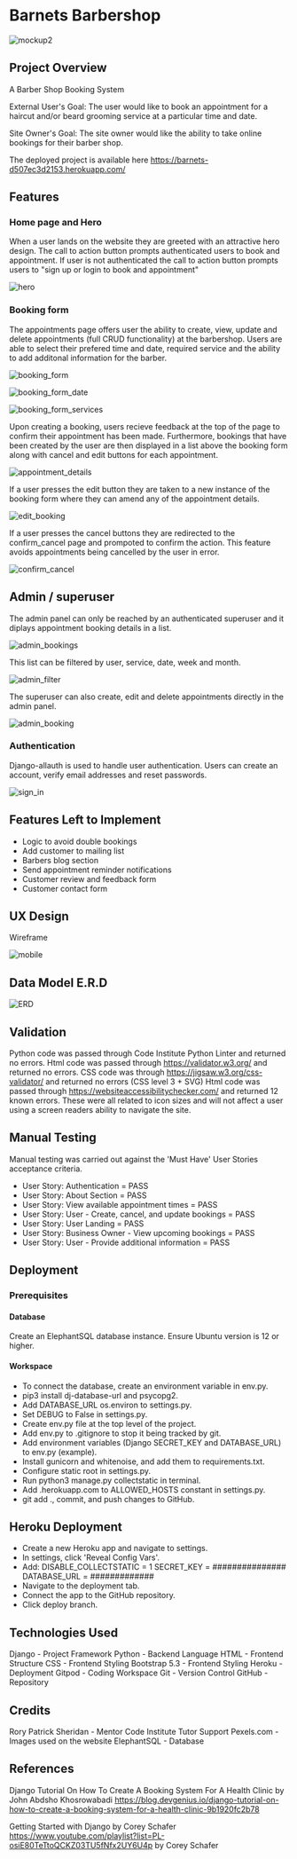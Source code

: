 # Barnets Barbershop

![mockup2](https://github.com/chrissuttondev/Barnets-Barbershop/assets/136370848/fc8b2805-3753-4529-a66b-9744fd50b922)

## Project Overview
A Barber Shop Booking System

External User's Goal:
The user would like to book an appointment for a haircut and/or beard grooming service at a particular time and date.

Site Owner's Goal:
The site owner would like the ability to take online bookings for their barber shop.

The deployed project is available here https://barnets-d507ec3d2153.herokuapp.com/

## Features

### Home page and Hero
When a user lands on the website they are greeted with an attractive hero design. The call to action button prompts authenticated users to book and appointment.
If user is not authenticated the call to action button prompts users to "sign up or login to book and appointment"

![hero](https://github.com/chrissuttondev/Barnets-Barbershop/assets/136370848/71999812-5b52-433b-9499-13bbcbe30350)

### Booking form

The appointments page offers user the ability to create, view, update and delete appointments (full CRUD functionality) at the barbershop. Users are able to select their prefered time and date, required service and the ability to add additonal information for the barber.

![booking_form](https://github.com/chrissuttondev/Barnets-Barbershop/assets/136370848/f2043af8-d875-4514-8d0a-876f63f429e4)

![booking_form_date](https://github.com/chrissuttondev/Barnets-Barbershop/assets/136370848/7cae6d00-48b1-4c9f-a7f1-e01fbc2ee5fe)

![booking_form_services](https://github.com/chrissuttondev/Barnets-Barbershop/assets/136370848/3cf2d7fe-f575-4431-852c-f1fce8b9d291)


Upon creating a booking, users recieve feedback at the top of the page to confirm their appointment has been made. Furthermore, bookings that have been created by the user are then displayed in a list above the booking form along with cancel and edit buttons for each appointment. 

![appointment_details](https://github.com/chrissuttondev/Barnets-Barbershop/assets/136370848/aaf76f70-8af6-42e2-b176-676949fde9fe)


If a user presses the edit button they are taken to a new instance of the booking form where they can amend any of the appointment details. 

![edit_booking](https://github.com/chrissuttondev/Barnets-Barbershop/assets/136370848/a4204ffb-8a51-4dea-a9c9-0aa2ba8a8090)


If a user presses the cancel buttons they are redirected to the confirm_cancel page and prompoted to confirm the action. This feature avoids appointments being cancelled by the user in error.


![confirm_cancel](https://github.com/chrissuttondev/Barnets-Barbershop/assets/136370848/4d884185-7c1f-448d-8c88-6e4fff67b02e)

## Admin / superuser
The admin panel can only be reached by an authenticated superuser and it diplays appointment booking details in a list. 

![admin_bookings](https://github.com/chrissuttondev/Barnets-Barbershop/assets/136370848/c7bd6798-3e64-4532-898e-2e153cf76efb)

This list can be filtered by user, service, date, week and month.


![admin_filter](https://github.com/chrissuttondev/Barnets-Barbershop/assets/136370848/79c75582-670e-415e-a022-ccb6c5a7870d)


The superuser can also create, edit and delete appointments directly in the admin panel.

![admin_booking](https://github.com/chrissuttondev/Barnets-Barbershop/assets/136370848/6cc96a5a-d050-4fe4-b747-346241677dfa)

### Authentication

Django-allauth is used to handle user authentication. Users can create an account, verify email addresses and reset passwords.

![sign_in](https://github.com/chrissuttondev/Barnets-Barbershop/assets/136370848/d3825ee2-2ce7-418b-bf54-467f4159c491)

## Features Left to Implement

- Logic to avoid double bookings
- Add customer to mailing list
- Barbers blog section
- Send appointment reminder notifications
- Customer review and feedback form
- Customer contact form

## UX Design

Wireframe

![mobile](https://github.com/chrissuttondev/Barnets-Barbershop/assets/136370848/4eb7ddaf-e8ea-4c10-b2a3-fbe665eb6352)

## Data Model E.R.D

![ERD](https://github.com/chrissuttondev/Barnets-Barbershop/assets/136370848/12c6b3f0-1658-4f5f-84c5-90be205f534a)


## Validation

Python code was passed through Code Institute Python Linter and returned no errors.
Html code was passed through https://validator.w3.org/ and returned no errors.
CSS code was through https://jigsaw.w3.org/css-validator/ and returned no errors (CSS level 3 + SVG)
Html code was passed through https://websiteaccessibilitychecker.com/ and returned 12 known errors. These were all related to icon sizes and will not 
affect a user using a screen readers ability to navigate the site.

## Manual Testing

Manual testing was carried out against the 'Must Have' User Stories acceptance criteria.

- User Story: Authentication = PASS
- User Story: About Section = PASS
- User Story: View available appointment times = PASS
- User Story: User - Create, cancel, and update bookings = PASS
- User Story: User Landing = PASS
- User Story: Business Owner - View upcoming bookings = PASS
- User Story: User - Provide additional information = PASS

## Deployment

### Prerequisites

#### Database

Create an ElephantSQL database instance.
Ensure Ubuntu version is 12 or higher.

#### Workspace

- To connect the database, create an environment variable in env.py.
- pip3 install dj-database-url and psycopg2.
- Add DATABASE_URL os.environ to settings.py.
- Set DEBUG to False in settings.py.
- Create env.py file at the top level of the project.
- Add env.py to .gitignore to stop it being tracked by git.
- Add environment variables (Django SECRET_KEY and DATABASE_URL) to env.py (example).
- Install gunicorn and whitenoise, and add them to requirements.txt.
- Configure static root in settings.py.
- Run python3 manage.py collectstatic in terminal.
- Add .herokuapp.com to ALLOWED_HOSTS constant in settings.py.
- git add ., commit, and push changes to GitHub.

## Heroku Deployment

- Create a new Heroku app and navigate to settings.
- In settings, click 'Reveal Config Vars'.
- Add:
  DISABLE_COLLECTSTATIC = 1
  SECRET_KEY = ###############
  DATABASE_URL = #############
- Navigate to the deployment tab.
- Connect the app to the GitHub repository.
- Click deploy branch.

## Technologies Used
Django - Project Framework
Python - Backend Language
HTML - Frontend Structure
CSS - Frontend Styling
Bootstrap 5.3 - Frontend Styling
Heroku - Deployment
Gitpod - Coding Workspace
Git - Version Control
GitHub - Repository

## Credits
Rory Patrick Sheridan - Mentor
Code Institute Tutor Support
Pexels.com - Images used on the website
ElephantSQL - Database

## References
Django Tutorial On How To Create A Booking System For A Health Clinic by John Abdsho Khosrowabadi
https://blog.devgenius.io/django-tutorial-on-how-to-create-a-booking-system-for-a-health-clinic-9b1920fc2b78

Getting Started with Django by Corey Schafer
https://www.youtube.com/playlist?list=PL-osiE80TeTtoQCKZ03TU5fNfx2UY6U4p by Corey Schafer















